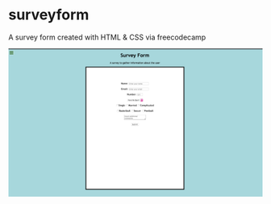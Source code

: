 # surveyform
A survey form created with HTML & CSS via freecodecamp

![surveyformpicture](/surveyform.png)